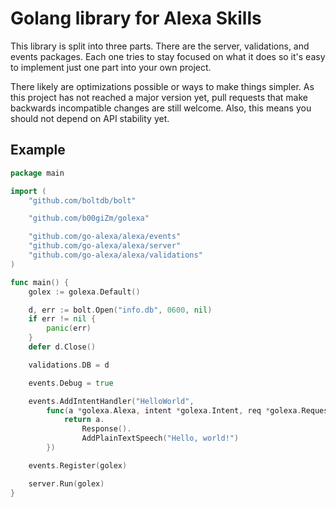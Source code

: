 # Golang library for Alexa Skills

This library is split into three parts. There are the server, validations,
and events packages. Each one tries to stay focused on what it does so it's easy
to implement just one part into your own project.

There likely are optimizations possible or ways to make things simpler. As this
project has not reached a major version yet, pull requests that make backwards
incompatible changes are still welcome. Also, this means you should not depend
on API stability yet.

## Example

```go
package main

import (
	"github.com/boltdb/bolt"

	"github.com/b00giZm/golexa"

	"github.com/go-alexa/alexa/events"
	"github.com/go-alexa/alexa/server"
	"github.com/go-alexa/alexa/validations"
)

func main() {
	golex := golexa.Default()

	d, err := bolt.Open("info.db", 0600, nil)
	if err != nil {
		panic(err)
	}
	defer d.Close()

	validations.DB = d

	events.Debug = true

	events.AddIntentHandler("HelloWorld",
		func(a *golexa.Alexa, intent *golexa.Intent, req *golexa.Request, session *golexa.Session) *golexa.Response {
			return a.
				Response().
				AddPlainTextSpeech("Hello, world!")
		})

	events.Register(golex)

	server.Run(golex)
}
```
